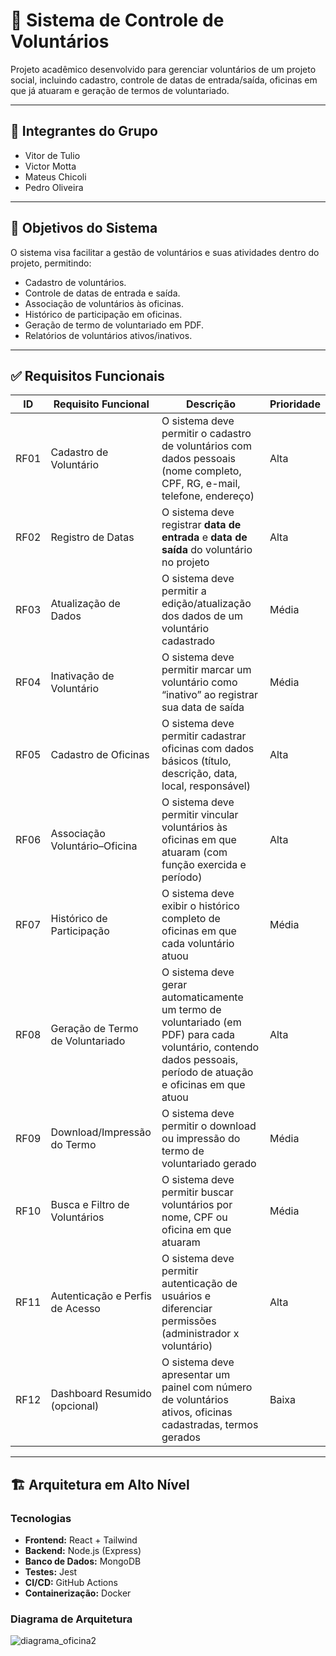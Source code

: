 # 📌 Sistema de Controle de Voluntários  

Projeto acadêmico desenvolvido para gerenciar voluntários de um projeto social, incluindo cadastro, controle de datas de entrada/saída, oficinas em que já atuaram e geração de termos de voluntariado.  

---

## 👥 Integrantes do Grupo
- Vitor de Tulio  
- Victor Motta  
- Mateus Chicoli  
- Pedro Oliveira  

---

## 🎯 Objetivos do Sistema
O sistema visa facilitar a gestão de voluntários e suas atividades dentro do projeto, permitindo:  
- Cadastro de voluntários.  
- Controle de datas de entrada e saída.  
- Associação de voluntários às oficinas.  
- Histórico de participação em oficinas.  
- Geração de termo de voluntariado em PDF.  
- Relatórios de voluntários ativos/inativos.  

---

## ✅ Requisitos Funcionais
| ID   | Requisito Funcional              | Descrição                                                                                                                                                        | Prioridade |
| ---- | -------------------------------- | ---------------------------------------------------------------------------------------------------------------------------------------------------------------- | ---------- |
| RF01 | Cadastro de Voluntário           | O sistema deve permitir o cadastro de voluntários com dados pessoais (nome completo, CPF, RG, e-mail, telefone, endereço)                                        | Alta       |
| RF02 | Registro de Datas                | O sistema deve registrar **data de entrada** e **data de saída** do voluntário no projeto                                                                        | Alta       |
| RF03 | Atualização de Dados             | O sistema deve permitir a edição/atualização dos dados de um voluntário cadastrado                                                                               | Média      |
| RF04 | Inativação de Voluntário         | O sistema deve permitir marcar um voluntário como “inativo” ao registrar sua data de saída                                                                       | Média      |
| RF05 | Cadastro de Oficinas             | O sistema deve permitir cadastrar oficinas com dados básicos (título, descrição, data, local, responsável)                                                       | Alta       |
| RF06 | Associação Voluntário–Oficina    | O sistema deve permitir vincular voluntários às oficinas em que atuaram (com função exercida e período)                                                          | Alta       |
| RF07 | Histórico de Participação        | O sistema deve exibir o histórico completo de oficinas em que cada voluntário atuou                                                                              | Média      |
| RF08 | Geração de Termo de Voluntariado | O sistema deve gerar automaticamente um termo de voluntariado (em PDF) para cada voluntário, contendo dados pessoais, período de atuação e oficinas em que atuou | Alta       |
| RF09 | Download/Impressão do Termo      | O sistema deve permitir o download ou impressão do termo de voluntariado gerado                                                                                  | Média      |
| RF10 | Busca e Filtro de Voluntários    | O sistema deve permitir buscar voluntários por nome, CPF ou oficina em que atuaram                                                                               | Média      |
| RF11 | Autenticação e Perfis de Acesso  | O sistema deve permitir autenticação de usuários e diferenciar permissões (administrador x voluntário)                                                           | Alta       |
| RF12 | Dashboard Resumido (opcional)    | O sistema deve apresentar um painel com número de voluntários ativos, oficinas cadastradas, termos gerados                                                       | Baixa      | 

---

## 🏗️ Arquitetura em Alto Nível

### Tecnologias
- **Frontend:** React + Tailwind
- **Backend:** Node.js (Express)
- **Banco de Dados:** MongoDB  
- **Testes:** Jest
- **CI/CD:** GitHub Actions  
- **Containerização:** Docker  

### Diagrama de Arquitetura
![diagrama_oficina2](https://github.com/user-attachments/assets/88e7d72d-0427-41b1-8dea-fe65bb9d3011)
